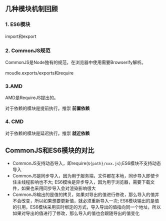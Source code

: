 ## 几种模块机制回顾
### 1. ES6模块
import和export

### 2. CommonJS规范
CommonJS是Node独有的规范，在浏览器中使用需要Browserify解析。

moudle.exports/exports和require

### 3.AMD
AMD是RequireJS提出的。

对于依赖的模块是提前执行。推崇 **前置依赖**

### 4. CMD
对于依赖的模块是延迟执行。推崇 **就近依赖**

## CommonJS和ES6模块的对比
- CommonJS支持动态导入，即require(`${path}/xxx.js`);ES6模块不支持动态导入
- CommonJS是同步导入，因为用于服务端，文件都在本地，同步导入即使卡住主线程影响也不大; ES6模块是异步导入，因为用于浏览器，需要下载文件，如果也采用同步导入会对渲染影响很大
- CommonJS输出的是值的拷贝，如果对导出的值进行修改，那么导入的值并不会改变，所以如果想要更新值，就必须重新导入一次; ES6模块输出的是值的引用，ES6模块采用实时绑定的方式，导入导出的值指向同一个地址，所以如果对导出的值进行了修改，那么导入的值也会跟随导出的值变化

